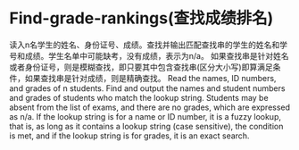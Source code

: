 # Find-grade-rankings(查找成绩排名)
读入n名学生的姓名、身份证号、成绩。查找并输出匹配查找串的学生的姓名和学号和成绩。学生名单中可能缺考，没有成绩，表示为n/a。  如果查找串是针对姓名或者身份证号，则是模糊查找，即只要其中包含查找串(区分大小写)即算满足条件，如果查找串是针对成绩，则是精确查找。
Read the names, ID numbers, and grades of n students. Find and output the names and student numbers and grades of students who match the lookup string. Students may be absent from the list of exams, and there are no grades, which are expressed as n/a.
If the lookup string is for a name or ID number, it is a fuzzy lookup, that is, as long as it contains a lookup string (case sensitive), the condition is met, and if the lookup string is for grades, it is an exact search.
